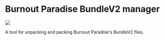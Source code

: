 # Burnout Paradise BundleV2 manager

![](https://img.shields.io/badge/python-3670A0?style=for-the-badge&logo=python&logoColor=ffdd54)

A tool for unpacking and packing Burnout Paradise's BundleV2 files.

